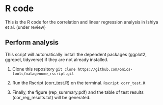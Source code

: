 # R code
This is the R code for the correlation and linear regression analysis in Ishiya et al. (under review)

## Perform analysis

This script will automatically install the dependent packages (ggplot2, ggrepel, tidyverse) if they are not already installed.

1. Clone this repository
`git clone https://github.com/omics-tools/natagenome_rscript.git`

2. Run the Rscript (corr_test.R) on the terminal.
`Rscript corr_test.R`

3. Finally, the figure (rep_summary.pdf) and the table of test results (cor_reg_results.txt) will be generated.
